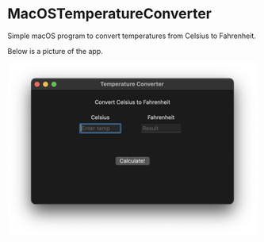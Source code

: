 # MacOSTemperatureConverter

Simple macOS program to convert temperatures from Celsius to Fahrenheit.

Below is a picture of the app.

![Temperature Converter!](macOSAppImage.png)
